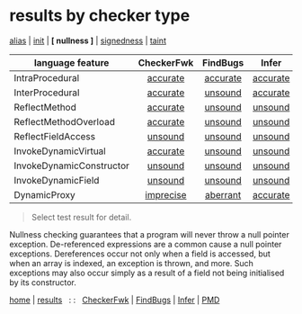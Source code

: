 # results by checker type

[alias](https://github.com/michaelemery/staticanalysis/blob/master/results/alias/README.md) | [init](https://github.com/michaelemery/staticanalysis/blob/master/results/init/README.md) | **[ nullness ]** | [signedness](https://github.com/michaelemery/staticanalysis/blob/master/results/signedness/README.md) | [taint](https://github.com/michaelemery/staticanalysis/blob/master/results/taint/README.md)

| language feature | CheckerFwk | FindBugs | Infer | PMD | 
| --- | :---: | :---: | :---: | :---: |
| IntraProcedural | [accurate](https://github.com/michaelemery/staticanalysis/blob/master/src/nullness/checkerframework.md#IntraProcedural) | [accurate](https://github.com/michaelemery/staticanalysis/blob/master/src/nullness/findbugs.md#IntraProcedural) | [accurate](https://github.com/michaelemery/staticanalysis/blob/master/src/nullness/infer.md#IntraProcedural) | [accurate](https://github.com/michaelemery/staticanalysis/blob/master/src/nullness/pmd.md#IntraProcedural) |
| InterProcedural | [accurate](https://github.com/michaelemery/staticanalysis/blob/master/src/nullness/checkerframework.md#InterProcedural) | [unsound](https://github.com/michaelemery/staticanalysis/blob/master/src/nullness/findbugs.md#InterProcedural) | [accurate](https://github.com/michaelemery/staticanalysis/blob/master/src/nullness/infer.md#InterProcedural) | [unsound](https://github.com/michaelemery/staticanalysis/blob/master/src/nullness/pmd.md#InterProcedural) |
| ReflectMethod | [accurate](https://github.com/michaelemery/staticanalysis/blob/master/src/nullness/checkerframework.md#ReflectMethod) | [unsound](https://github.com/michaelemery/staticanalysis/blob/master/src/nullness/findbugs.md#ReflectMethod) | [unsound](https://github.com/michaelemery/staticanalysis/blob/master/src/nullness/infer.md#ReflectMethod) | [unsound](https://github.com/michaelemery/staticanalysis/blob/master/src/nullness/pmd.md#ReflectMethod) |
| ReflectMethodOverload | [accurate](https://github.com/michaelemery/staticanalysis/blob/master/src/nullness/checkerframework.md#ReflectMethodOverload) | [unsound](https://github.com/michaelemery/staticanalysis/blob/master/src/nullness/findbugs.md#ReflectMethodOverload) | [unsound](https://github.com/michaelemery/staticanalysis/blob/master/src/nullness/infer.md#ReflectMethodOverload) | [unsound](https://github.com/michaelemery/staticanalysis/blob/master/src/nullness/pmd.md#ReflectMethodOverload) |
| ReflectFieldAccess | [unsound](https://github.com/michaelemery/staticanalysis/blob/master/src/nullness/checkerframework.md#ReflectFieldAccess) | [unsound](https://github.com/michaelemery/staticanalysis/blob/master/src/nullness/findbugs.md#ReflectFieldAccess) | [unsound](https://github.com/michaelemery/staticanalysis/blob/master/src/nullness/infer.md#ReflectFieldAccess) | [unsound](https://github.com/michaelemery/staticanalysis/blob/master/src/nullness/pmd.md#ReflectFieldAccess) |
| InvokeDynamicVirtual | [accurate](https://github.com/michaelemery/staticanalysis/blob/master/src/nullness/checkerframework.md#InvokeDynamicVirtual) | [unsound](https://github.com/michaelemery/staticanalysis/blob/master/src/nullness/findbugs.md#InvokeDynamicVirtual) | [unsound](https://github.com/michaelemery/staticanalysis/blob/master/src/nullness/infer.md#InvokeDynamicVirtual) | [unsound](https://github.com/michaelemery/staticanalysis/blob/master/src/nullness/pmd.md#InvokeDynamicVirtual) |
| InvokeDynamicConstructor | [unsound](https://github.com/michaelemery/staticanalysis/blob/master/src/nullness/checkerframework.md#InvokeDynamicConstructor) | [unsound](https://github.com/michaelemery/staticanalysis/blob/master/src/nullness/findbugs.md#InvokeDynamicConstructor) | [unsound](https://github.com/michaelemery/staticanalysis/blob/master/src/nullness/infer.md#InvokeDynamicConstructor) | [unsound](https://github.com/michaelemery/staticanalysis/blob/master/src/nullness/pmd.md#InvokeDynamicConstructor) |
| InvokeDynamicField | [unsound](https://github.com/michaelemery/staticanalysis/blob/master/src/nullness/checkerframework.md#InvokeDynamicField) | [unsound](https://github.com/michaelemery/staticanalysis/blob/master/src/nullness/findbugs.md#InvokeDynamicField) | [unsound](https://github.com/michaelemery/staticanalysis/blob/master/src/nullness/infer.md#InvokeDynamicField) | [unsound](https://github.com/michaelemery/staticanalysis/blob/master/src/nullness/pmd.md#InvokeDynamicField) |
| DynamicProxy | [imprecise](https://github.com/michaelemery/staticanalysis/blob/master/src/nullness/checkerframework.md#DynamicProxy) | [aberrant](https://github.com/michaelemery/staticanalysis/blob/master/src/nullness/findbugs.md#DynamicProxy) | [accurate](https://github.com/michaelemery/staticanalysis/blob/master/src/nullness/infer.md#DynamicProxy) | [aberrant](https://github.com/michaelemery/staticanalysis/blob/master/src/nullness/pmd.md#DynamicProxy) |

> Select test result for detail.

Nullness checking guarantees that a program will never throw a null pointer exception. De-referenced expressions are a common cause a null pointer exceptions. Dereferences occur not only when a field is accessed, but when an array is indexed, an exception is thrown, and more. Such exceptions may also occur simply as a result of a field not being initialised by its constructor.



[home](https://github.com/michaelemery/staticanalysis) | [results](https://github.com/michaelemery/staticanalysis/results) &nbsp; : : &nbsp; [CheckerFwk]() | [FindBugs]() | [Infer]() | [PMD]()

